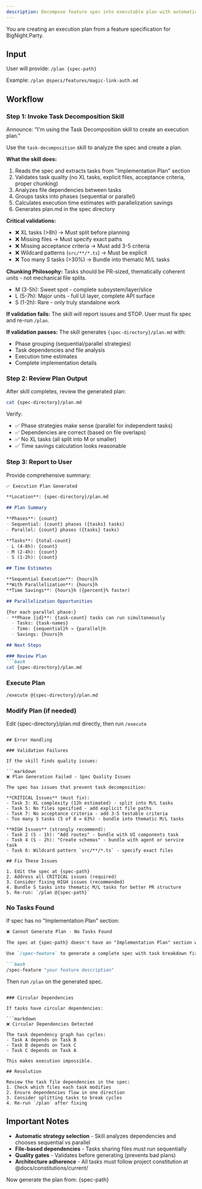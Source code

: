 ```yaml
---
description: Decompose feature spec into executable plan with automatic phase analysis and sequential/parallel strategy
---
```


You are creating an execution plan from a feature specification for BigNight.Party.

## Input

User will provide: `/plan {spec-path}`

Example: `/plan @specs/features/magic-link-auth.md`

## Workflow

### Step 1: Invoke Task Decomposition Skill

Announce: "I'm using the Task Decomposition skill to create an execution plan."

Use the `task-decomposition` skill to analyze the spec and create a plan.

**What the skill does:**
1. Reads the spec and extracts tasks from "Implementation Plan" section
2. Validates task quality (no XL tasks, explicit files, acceptance criteria, proper chunking)
3. Analyzes file dependencies between tasks
4. Groups tasks into phases (sequential or parallel)
5. Calculates execution time estimates with parallelization savings
6. Generates plan.md in the spec directory

**Critical validations:**
- ❌ XL tasks (>8h) → Must split before planning
- ❌ Missing files → Must specify exact paths
- ❌ Missing acceptance criteria → Must add 3-5 criteria
- ❌ Wildcard patterns (`src/**/*.ts`) → Must be explicit
- ❌ Too many S tasks (>30%) → Bundle into thematic M/L tasks

**Chunking Philosophy:**
Tasks should be PR-sized, thematically coherent units - not mechanical file splits.
- M (3-5h): Sweet spot - complete subsystem/layer/slice
- L (5-7h): Major units - full UI layer, complete API surface
- S (1-2h): Rare - only truly standalone work

**If validation fails:**
The skill will report issues and STOP. User must fix spec and re-run `/plan`.

**If validation passes:**
The skill generates `{spec-directory}/plan.md` with:
- Phase grouping (sequential/parallel strategies)
- Task dependencies and file analysis
- Execution time estimates
- Complete implementation details

### Step 2: Review Plan Output

After skill completes, review the generated plan:

```bash
cat {spec-directory}/plan.md
```

Verify:
- ✅ Phase strategies make sense (parallel for independent tasks)
- ✅ Dependencies are correct (based on file overlaps)
- ✅ No XL tasks (all split into M or smaller)
- ✅ Time savings calculation looks reasonable

### Step 3: Report to User

Provide comprehensive summary:

```markdown
✅ Execution Plan Generated

**Location**: {spec-directory}/plan.md

## Plan Summary

**Phases**: {count}
- Sequential: {count} phases ({tasks} tasks)
- Parallel: {count} phases ({tasks} tasks)

**Tasks**: {total-count}
- L (4-8h): {count}
- M (2-4h): {count}
- S (1-2h): {count}

## Time Estimates

**Sequential Execution**: {hours}h
**With Parallelization**: {hours}h
**Time Savings**: {hours}h ({percent}% faster)

## Parallelization Opportunities

{For each parallel phase:}
- **Phase {id}**: {task-count} tasks can run simultaneously
  - Tasks: {task-names}
  - Time: {sequential}h → {parallel}h
  - Savings: {hours}h

## Next Steps

### Review Plan
```bash
cat {spec-directory}/plan.md
```

### Execute Plan
```bash
/execute @{spec-directory}/plan.md
```

### Modify Plan (if needed)
Edit {spec-directory}/plan.md directly, then run `/execute`
```

## Error Handling

### Validation Failures

If the skill finds quality issues:

```markdown
❌ Plan Generation Failed - Spec Quality Issues

The spec has issues that prevent task decomposition:

**CRITICAL Issues** (must fix):
- Task 3: XL complexity (12h estimated) - split into M/L tasks
- Task 5: No files specified - add explicit file paths
- Task 7: No acceptance criteria - add 3-5 testable criteria
- Too many S tasks (5 of 8 = 63%) - bundle into thematic M/L tasks

**HIGH Issues** (strongly recommend):
- Task 2 (S - 1h): "Add routes" - bundle with UI components task
- Task 4 (S - 2h): "Create schemas" - bundle with agent or service task
- Task 6: Wildcard pattern `src/**/*.ts` - specify exact files

## Fix These Issues

1. Edit the spec at {spec-path}
2. Address all CRITICAL issues (required)
3. Consider fixing HIGH issues (recommended)
4. Bundle S tasks into thematic M/L tasks for better PR structure
5. Re-run: `/plan @{spec-path}`
```

### No Tasks Found

If spec has no "Implementation Plan" section:

```markdown
❌ Cannot Generate Plan - No Tasks Found

The spec at {spec-path} doesn't have an "Implementation Plan" section with tasks.

Use `/spec-feature` to generate a complete spec with task breakdown first:

```bash
/spec-feature "your feature description"
```

Then run `/plan` on the generated spec.
```

### Circular Dependencies

If tasks have circular dependencies:

```markdown
❌ Circular Dependencies Detected

The task dependency graph has cycles:
- Task A depends on Task B
- Task B depends on Task C
- Task C depends on Task A

This makes execution impossible.

## Resolution

Review the task file dependencies in the spec:
1. Check which files each task modifies
2. Ensure dependencies flow in one direction
3. Consider splitting tasks to break cycles
4. Re-run `/plan` after fixing
```

## Important Notes

- **Automatic strategy selection** - Skill analyzes dependencies and chooses sequential vs parallel
- **File-based dependencies** - Tasks sharing files must run sequentially
- **Quality gates** - Validates before generating (prevents bad plans)
- **Architecture adherence** - All tasks must follow project constitution at @docs/constitutions/current/

Now generate the plan from: {spec-path}
